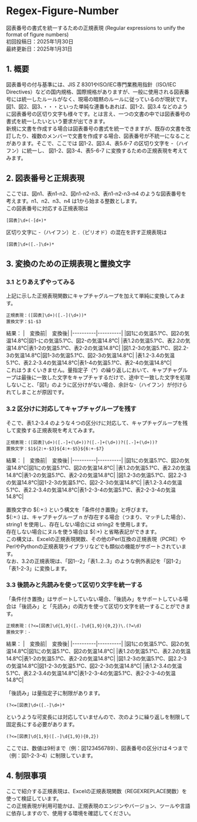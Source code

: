 # Regex-Figure-Number
図表番号の書式を統一するための正規表現 (Regular expressions to unify the format of figure numbers)  
初回投稿日：2025年1月30日  
最終更新日：2025年1月31日  

## 1. 概要
図表番号の付与基準には、JIS Z 8301やISO/IEC専門業務用指針（ISO/IEC Directives）などの国内規格、国際規格がありますが、一般に使用される図表番号には統一したルールがなく、現場の暗黙のルールに従っているのが現状です。図1、図2、図3、・・・といった単純な連番もあれば、図1-2、図3.4 などのように図表番号の区切り文字も様々です。とは言え、一つの文書の中では図表番号の書式を統一したいという要求が出てきます。  
新規に文書を作成する場合は図表番号の書式を統一できますが、既存の文書を改訂したり、複数のメンバーで文書を作成する場合、図表番号が不統一になることがあります。そこで、ここでは 図1-2、図3.4、表5.6-7 の区切り文字を -（ハイフン）に統一し、 図1-2、図3-4、表5-6-7 に変換するための正規表現を考えてみます。 

## 2. 図表番号と正規表現
ここでは、図n1、表n1-n2、図n1-n2-n3、表n1-n2-n3-n4 のような図表番号を考えます。n1、n2、n3、n4 は1から始まる整数とします。  
この図表番号に対応する正規表現は
```
[図表]\d+(-[d+)*
```
区切り文字に -（ハイフン）と .（ピリオド）の混在を許す正規表現は
```
[図表]\d+([.-]\d+)*
```

## 3. 変換のための正規表現と置換文字
### 3.1 とりあえずやってみる

上記に示した正規表現関数にキャプチャグループを加えて単純に変換してみます。  
```
正規表現：([図表]\d+)([.-](\d+))*
置換文字：$1-$3
```
結果：
|　変換前|　変換後|
|----------|----------|
|図1にの気温5.1℃、図2の気温14.8℃|図1-にの気温5.1℃、図2-の気温14.8℃|
|表1.2の気温5.1℃、表2.2の気温14.8℃|表1-2の気温5.1℃、表2-2の気温14.8℃|
|図1.2-3の気温5.1℃、図2.2-3の気温14.8℃|図1-3の気温5.1℃、図2-3の気温14.8℃|
|表1.2-3.4の気温5.1℃、表2.2-3.4の気温14.8℃|表1-4の気温5.1℃、表2-4の気温14.8℃|
<br>
これはうまくいきません。量指定子（*）の繰り返しにおいて、キャプチャグループは最後に一致した文字をキャプチャするだけで、途中で一致した文字を処理しないこと、「図1」のように区分けがない場合、余計な-（ハイフン）が付けられてしまことが原因です。  
  
### 3.2 区分けに対応してキャプチャグループを残す
そこで、表1.2-3.4 のような４つの区分けに対応して、キャプチャグループを残して変換する正規表現を考えてみます。  
```
正規表現：([図表]\d+)([.-]+(\d+))?([.-]+(\d+))?([.-]+(\d+))?
置換文字：$1${2:+-$3}${4:+-$5}${6:+-$7}
```
結果：
|　変換前|　変換後|
|----------|----------|
|図1にの気温5.1℃、図2の気温14.8℃|図1にの気温5.1℃、図2の気温14.8℃|
|表1.2の気温5.1℃、表2.2の気温14.8℃|表1-2の気温5.1℃、表2-2の気温14.8℃|
|図1.2-3の気温5.1℃、図2.2-3の気温14.8℃|図1-2-3の気温5.1℃、図2-2-3の気温14.8℃|
|表1.2-3.4の気温5.1℃、表2.2-3.4の気温14.8℃|表1-2-3-4の気温5.1℃、表2-2-3-4の気温14.8℃|  
<br>
置換文字の ${<n>:+<string1>:<string2>} という構文を「条件付き置換」と呼びます。  
${<n>:+<string1>:<string2>} は、キャプチャグループ n が存在する場合（つまり、マッチした場合）、string1 を使用し、存在しない場合には string2 を使用します。  
存在しない場合にヌルを使う場合は ${<n>:+<string1>} と省略表記ができます。   
この構文は、Excelの正規表現関数、その他のPerl互換の正規表現（PCRE）やPerlやPythonの正規表現ライブラリなどでも類似の機能がサポートされています。  
なお、3.2の正規表現は、「図1--2」「表1..2..3」のような例外表記を「図1-2」「表1-2-3」に変換します。  
  
### 3.3 後読みと先読みを使って区切り文字を統一する
「条件付き置換」はサポートしていない場合、「後読み」をサポートしている場合は「後読み」と「先読み」の両方を使って区切り文字を統一することができます。  
```
正規表現：(?<=[図表]\d{1,9}([.-]\d{1,9}){0,2})\.(?=\d)
置換文字：-
```
結果：
|　変換前|　変換後|
|----------|----------|
|図1にの気温5.1℃、図2の気温14.8℃|図1にの気温5.1℃、図2の気温14.8℃|
|表1.2の気温5.1℃、表2.2の気温14.8℃|表1-2の気温5.1℃、表2-2の気温14.8℃|
|図1.2-3の気温5.1℃、図2.2-3の気温14.8℃|図1-2-3の気温5.1℃、図2-2-3の気温14.8℃|
|表1.2-3.4の気温5.1℃、表2.2-3.4の気温14.8℃|表1-2-3-4の気温5.1℃、表2-2-3-4の気温14.8℃|  
<br>
「後読み」は量指定子に制限があります。  
```
(?<=[図表]\d+([.-]\d+)*
```
というような可変長には対応していませんので、次のように繰り返しを制限して固定長にする必要があります。  
```
(?<=[図表]\d{1,9}([.-]\d{1,9}){0,2})
```
ここでは、数値は9桁まで（例：図123456789）、図表番号の区分けは４つまで（例：図1-2-3-4）に制限しています。  
  
## 4. 制限事項
ここで紹介する正規表現は、Excelの正規表現関数（REGEXREPLACE関数）を使って検証しています。  
この正規表現が利用可能かは、正規表現のエンジンやバージョン、ツールや言語に依存しますので、使用する環境を確認してください。  
